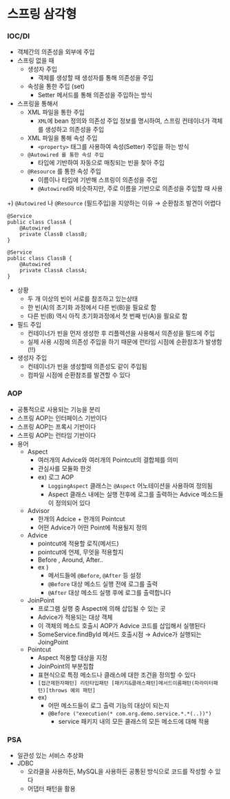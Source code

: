 # 스프링 삼각형

### IOC/DI

- 객체간의 의존성을 외부에 주입
- 스프링 없을 때
    - 생성자 주입
        - 객체를 생성할 때 생성자를 통해 의존성을 주입
    - 속성을 통한 주입 (set)
        - Setter 메서드를 통해 의존성을 주입하는 방식
- 스프링을 통해서
    - XML 파일을 통한 주입
        - `XML`에 bean 정의와 의존성 주입 정보를 명시하여, 스프링 컨테이너가 객체를 생성하고 의존성을 주입
    - XML 파일을 통해 속성 주입
        - `<property>` 태그를 사용하여 속성(Setter) 주입을 하는 방식
    - `@Autowired 를 통한 속성 주입`
        - 타입에 기반하여 자동으로 매칭되는 빈을 찾아 주입
    - `@Resource` 를 통한 속성 주입
        - 이름이나 타입에 기반해 스프링이 의존성을 주입
        - `@Autowired`와 비슷하지만, 주로 이름을 기반으로 의존성을 주입할 때 사용

+) `@Autowired` 나 `@Resource` (필드주입)을 지양하는 이유 → 순환참조 발견이 어렵다

```
@Service
public class ClassA {
    @Autowired
    private ClassB classB;
}

@Service
public class ClassB {
    @Autowired
    private ClassA classA;
}
```

- 상황
    - 두 개 이상의 빈이 서로를 참조하고 있는상태
    - 한 빈(A)의 초기화 과정에서 다른 빈(B)을 필요로 함
    - 다른 빈(B) 역시 아직 초기화과정에서 첫 번째 빈(A)을 필요로 함
- 필드 주입
    - 컨테이너가 빈을 먼저 생성한 후 리플렉션을 사용해서 의존성을 필드에 주입
    - 실제 사용 시점에 의존성 주입을 하기 때문에 런타임 시점에 순환참조가 발생함 (!!)
- 생성자 주입
    - 컨테이너가 빈을 생성할때 의존성도 같이 주입됨
    - 컴파일 시점에 순환참조를 발견할 수 있다

### AOP

- 공통적으로 사용되는 기능을 분리
- 스프링 AOP는 인터페이스 기반이다
- 스프링 AOP는 프록시 기반이다
- 스프링 AOP는 런타임 기반이다
- 용어
    - Aspect
        - 여러개의 Advice와 여러개의 Pointcut의 결합체를 의미
        - 관심사를 모듈화 한것
        - ex) 로그 AOP
            - `LoggingAspect` 클래스는 `@Aspect` 어노테이션을 사용하여 정의됨
            - Aspect 클래스 내에는 실행 전후에 로그를 출력하는 Advice 메소드들이 정의되어 있다
    - Advisor
        - 한개의 Adcice + 한개의 Pointcut
        - 어떤 Advice가 어떤 Point에 적용될지 정의
    - Advice
        - pointcut에 적용할 로직(메서드)
        - pointcut에 언제, 무엇을 적용할지
        - Before , Around, After..
        - ex )
            - 메서드들에 `@Before`, `@After` 등 설정
            - `@Before` 대상 메소드 실행 전에 로그를 출력
            - `@After` 대상 메소드 실행 후에 로그를 출력합니다
    - JoinPoint
        - 프로그램 실행 중 Aspect에 의해 삽입될 수 있는 곳
        - Advice가 적용되는 대상 객체
        - 이 객체의 메소드 호출시 AOP가 Advice 코드를 삽입해서 실행된다
        - SomeService.findById 메서드 호출시점 → Advice가 실행되는 JoingPoint
    - Pointcut
        - Aspect 적용할 대상을 지정
        - JoinPoint의 부분집합
        - 표현식으로 특정 메소드나 클래스에 대한 조건을 정의할 수 있다
        - `[접근제한자패턴] 리턴타입패턴 [패키지&클래스패턴]메서드이름패턴(파라미터패턴)[throws 예외 패턴]`
        - ex)
            - 어떤 메소드들이 로그 출력 기능의 대상이 되는지
            - `@Before ("execution(* com.org.demo.service.*.*(..))")`
                - service 패키지 내의 모든 클래스의 모든 메소드에 대해 적용

### PSA

- 일관성 있는 서비스 추상화
- JDBC
    - 오라클을 사용하든, MySQL을 사용하든 공통된 방식으로 코드를 작성할 수 있다
    - 어댑터 패턴을 활용
